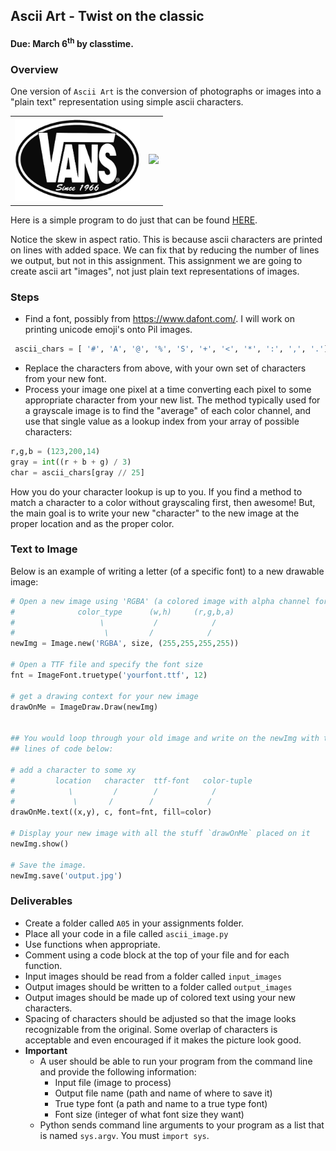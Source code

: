## Ascii Art - Twist on the classic
#### Due: March 6<sup>th</sup> by classtime.


### Overview

One version of `Ascii Art` is the conversion of photographs or images into a "plain text" representation using simple ascii characters. 

|            |             |
|:----------:|:-----------:|
| <img src="vans-logo.png" width="200"> | <img src="http://cs.mwsu.edu/~griffin/zcloud/zcloud-files/vans.png" width="200"> |

Here is a simple program to do just that can be found [HERE](./ascii_art.py). 

Notice the skew in aspect ratio. This is because ascii characters are printed on lines with added space. We can fix that by reducing the number of lines we output, but not in this assignment. This assignment we are going to create ascii art "images", not just plain text representations of images.

### Steps

- Find a font, possibly from https://www.dafont.com/. I will work on printing unicode emoji's onto Pil images.

```python
 ascii_chars = [ '#', 'A', '@', '%', 'S', '+', '<', '*', ':', ',', '.']
```
- Replace the characters from above, with your own set of characters from your new font.
- Process your image one pixel at a time converting each pixel to some appropriate character from your new list. The method typically used for a grayscale image is to find the "average" of each color channel, and use that single value as a lookup index from your array of possible characters:

```python
r,g,b = (123,200,14)
gray = int((r + b + g) / 3)
char = ascii_chars[gray // 25]
```
How you do your character lookup is up to you. If you find a method to match a character to a color without grayscaling first, then awesome! But, the main goal is to write your new "character" to the new image at the proper location and as the proper color.

### Text to Image

Below is an example of writing a letter (of a specific font) to a new drawable image:

```python
# Open a new image using 'RGBA' (a colored image with alpha channel for transparency)
#              color_type      (w,h)     (r,g,b,a) 
#                   \           /            /
#                    \         /            /
newImg = Image.new('RGBA', size, (255,255,255,255))

# Open a TTF file and specify the font size
fnt = ImageFont.truetype('yourfont.ttf', 12)

# get a drawing context for your new image
drawOnMe = ImageDraw.Draw(newImg)


## You would loop through your old image and write on the newImg with the 
## lines of code below:

# add a character to some xy 
#         location   character  ttf-font   color-tuple
#            \         /        /            /
#             \       /        /            /
drawOnMe.text((x,y), c, font=fnt, fill=color)

# Display your new image with all the stuff `drawOnMe` placed on it
newImg.show()

# Save the image.
newImg.save('output.jpg')
```

### Deliverables

- Create a folder called `A05` in your assignments folder.
- Place all your code in a file called `ascii_image.py`
- Use functions when appropriate.
- Comment using a code block at the top of your file and for each function.
- Input images should be read from a folder called `input_images` 
- Output images should be written to a folder called `output_images`
- Output images should be made up of colored text using your new characters. 
- Spacing of characters should be adjusted so that the image looks recognizable from the original. Some overlap of characters is acceptable and even encouraged if it makes the picture look good.
- **Important**
    - A user should be able to run your program from the command line and provide the following information:
        - Input file (image to process)
        - Output file name (path and name of where to save it)
        - True type font (a path and name to a true type font)
        - Font size (integer of what font size they want)
    - Python sends command line arguments to your program as a list that is named `sys.argv`. You must `import sys`.
    
    
